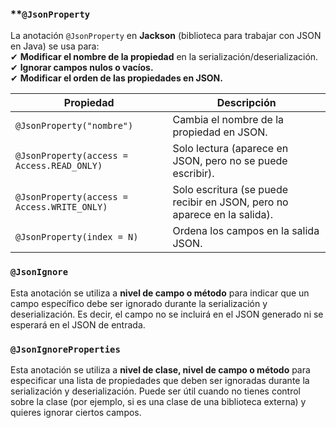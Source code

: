 ### **`@JsonProperty` 

La anotación `@JsonProperty` en **Jackson** (biblioteca para trabajar con JSON en Java) se usa para:  
✔ **Modificar el nombre de la propiedad** en la serialización/deserialización.  
✔ **Ignorar campos nulos o vacíos.**  
✔ **Modificar el orden de las propiedades en JSON.**

| **Propiedad**                               | **Descripción**                                                          |
| ------------------------------------------- | ------------------------------------------------------------------------ |
| `@JsonProperty("nombre")`                   | Cambia el nombre de la propiedad en JSON.                                |
| `@JsonProperty(access = Access.READ_ONLY)`  | Solo lectura (aparece en JSON, pero no se puede escribir).               |
| `@JsonProperty(access = Access.WRITE_ONLY)` | Solo escritura (se puede recibir en JSON, pero no aparece en la salida). |
| `@JsonProperty(index = N)`                  | Ordena los campos en la salida JSON.                                     |

### `@JsonIgnore`

Esta anotación se utiliza a **nivel de campo o método** para indicar que un campo específico debe ser ignorado durante la serialización y deserialización. Es decir, el campo no se incluirá en el JSON generado ni se esperará en el JSON de entrada.

### `@JsonIgnoreProperties`

Esta anotación se utiliza a **nivel de clase, nivel de campo o método** para especificar una lista de propiedades que deben ser ignoradas durante la serialización y deserialización. Puede ser útil cuando no tienes control sobre la clase (por ejemplo, si es una clase de una biblioteca externa) y quieres ignorar ciertos campos.